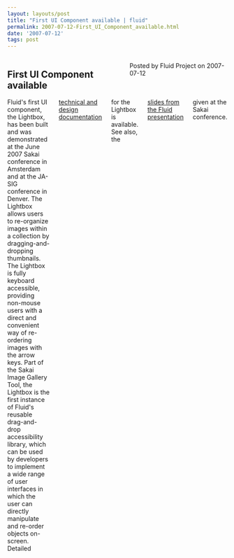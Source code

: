 ```yaml
---
layout: layouts/post
title: "First UI Component available | fluid"
permalink: 2007-07-12-First_UI_Component_available.html
date: '2007-07-12'
tags: post
---
```

<section class="row">
<div class="medium-6 columns">
    <h2 class="fluid-web-emphasized-text">First UI Component available</h2>
        <p class="fluid-web-news-post-meta">
                        Posted by Fluid Project on 2007-07-12
        </p>
    </div>
<div class="medium-6 columns">
Fluid's first UI component, the Lightbox, has been built and was demonstrated at the June 2007 Sakai conference in Amsterdam and at the JA-SIG conference in Denver.
The Lightbox allows users to re-organize images within a collection by dragging-and-dropping thumbnails. The Lightbox is fully keyboard accessible, providing non-mouse users with a direct and convenient way of re-ordering images with the arrow keys. Part of the Sakai Image Gallery Tool, the Lightbox is the first instance of Fluid's reusable drag-and-drop accessibility library, which can be used by developers to implement a wide range of user interfaces in which the user can directly manipulate and re-order objects on-screen.
Detailed <a href="http://wiki.fluidproject.org/display/fluid/Lightbox+Component">technical and design documentation</a> for the Lightbox is available. See also, the <a href="http://confluence.sakaiproject.org/confluence/display/CONF07/An+Introduction+to+the+FLUID+Project">slides from the Fluid presentation</a> given at the Sakai conference.
</div>
</section>
